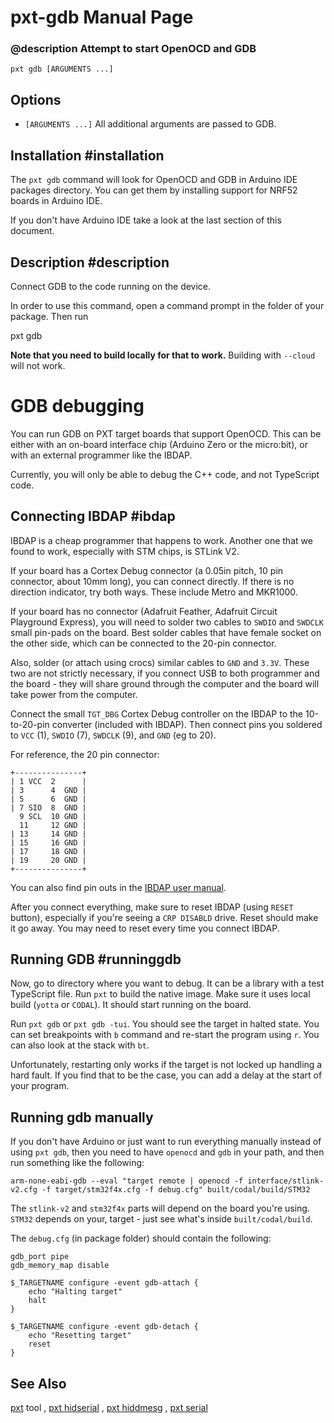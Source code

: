 # pxt-gdb Manual Page

### @description Attempt to start OpenOCD and GDB

```
pxt gdb [ARGUMENTS ...]
```
## Options

* ``[ARGUMENTS ...]`` All additional arguments are passed to GDB.

## Installation #installation

The `pxt gdb` command will look for OpenOCD and GDB in Arduino IDE
packages directory. You can get them by installing support for
NRF52 boards in Arduino IDE.

If you don't have Arduino IDE take a look at the last section of this document.

## Description #description

Connect GDB to the code running on the device.

In order to use this command, open a command prompt in the folder of your package.
Then run

   pxt gdb

**Note that you need to build locally for that to work.** Building with `--cloud` will
not work.

# GDB debugging 

You can run GDB on PXT target boards that support OpenOCD. This can be either with an on-board
interface chip (Arduino Zero or the micro:bit), or with an external programmer like the IBDAP.

Currently, you will only be able to debug the C++ code, and not TypeScript code.

## Connecting IBDAP #ibdap

IBDAP is a cheap programmer that happens to work. Another one that we found to work,
especially with STM chips, is STLink V2.

If your board has a Cortex Debug connector (a 0.05in pitch, 10 pin connector, about 10mm long),
you can connect directly. If there is no direction indicator, try both ways.
These include Metro and MKR1000.

If your board has no connector (Adafruit Feather, Adafruit Circuit Playground Express), you will need to solder two cables to ``SWDIO`` and
``SWDCLK`` small pin-pads on the board. Best solder cables that have female socket on the other side,
which can be connected to the 20-pin connector.

Also, solder (or attach using crocs) similar cables to ``GND`` and ``3.3V``. These two are not strictly
necessary, if you connect USB to both programmer and the board - they will share ground through
the computer and the board will take power from the computer.

Connect the small `TGT_DBG` Cortex Debug controller on the IBDAP to the 10-to-20-pin converter (included with IBDAP).
Then connect pins you soldered to ``VCC`` (1), ``SWDIO`` (7), ``SWDCLK`` (9), and ``GND`` (eg to 20).

For reference, the 20 pin connector:

```
+---------------+
| 1 VCC  2      |
| 3      4  GND |
| 5      6  GND |
| 7 SIO  8  GND |
  9 SCL  10 GND |
  11     12 GND |
| 13     14 GND |
| 15     16 GND |
| 17     18 GND |
| 19     20 GND |
+---------------+
```

You can also find pin outs in the [IBDAP user manual](https://cdn-shop.adafruit.com/product-files/2764/2764+user+manual.pdf).

After you connect everything, make sure to reset IBDAP (using `RESET` button), especially if you're
seeing a `CRP DISABLD` drive. Reset should make it go away. You may need to reset every time you
connect IBDAP.

## Running GDB #runninggdb

Now, go to directory where you want to debug. It can be a library with a test TypeScript file.
Run `pxt` to build the native image. Make sure it uses local build (``yotta`` or ``CODAL``). It should start running on the board.

Run `pxt gdb` or `pxt gdb -tui`. You should see the target in halted state. You can set breakpoints
with `b` command and re-start the program using `r`. You can also look at the stack with `bt`.

Unfortunately, restarting only works if the target is not locked up handling a hard fault.
If you find that to be the case, you can add a delay at the start of your program.

## Running gdb manually

If you don't have Arduino or just want to run everything manually instead of using
`pxt gdb`, then you need to have `openocd` and `gdb` in your path, and then run
something like the following:

```
arm-none-eabi-gdb --eval "target remote | openocd -f interface/stlink-v2.cfg -f target/stm32f4x.cfg -f debug.cfg" built/codal/build/STM32
```

The `stlink-v2` and `stm32f4x` parts will depend on the board you're using.
`STM32` depends on your, target - just see what's inside `built/codal/build`.

The `debug.cfg` (in package folder) should contain the following:

```
gdb_port pipe
gdb_memory_map disable

$_TARGETNAME configure -event gdb-attach {
    echo "Halting target"
    halt
}

$_TARGETNAME configure -event gdb-detach {
    echo "Resetting target"
    reset
}
```

## See Also

[pxt](/cli) tool
, [pxt hidserial](/cli/hidserial)
, [pxt hiddmesg](/cli/hiddmesg)
, [pxt serial](/cli/serial)